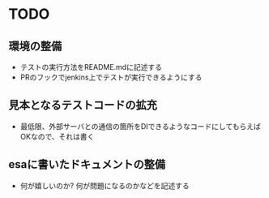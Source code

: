 # TODO
## 環境の整備
  - テストの実行方法をREADME.mdに記述する
  - PRのフックでjenkins上でテストが実行できるようにする

## 見本となるテストコードの拡充
  - 最低限、外部サーバとの通信の箇所をDIできるようなコードにしてもらえばOKなので、それは書く

## esaに書いたドキュメントの整備
 - 何が嬉しいのか? 何が問題になるのかなどを記述する